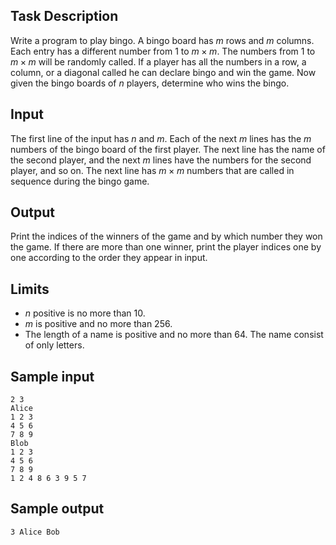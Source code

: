 ## Task Description ##

Write a program to play bingo. A bingo board has $m$ rows and $m$ columns. Each entry has a different number from $1$ to $m \times m$. The numbers from $1$ to $m \times m$ will be randomly called. If a player has all the numbers in a row, a column, or a diagonal called he can declare bingo and win the game. Now given the bingo boards of $n$ players, determine who wins the bingo.

## Input ##

The first line of the input has $n$ and $m$. Each of the next $m$ lines has the $m$ numbers of the bingo board of the first player. The next line has the name of the second player, and the next $m$ lines have the numbers for the second player, and so on. The next line has $m \times m$ numbers that are called in sequence during the bingo game.

## Output ##

Print the indices of the winners of the game and by which number they won the game. If there are more than one winner, print the player indices one by one according to the order they appear in input.

## Limits ##

* $n$ positive is no more than $10$.
* $m$ is positive and no more than $256$.
* The length of a name is positive and no more than 64. The name consist of only letters.

## Sample input ##
```
2 3
Alice
1 2 3
4 5 6
7 8 9
Blob
1 2 3
4 5 6
7 8 9
1 2 4 8 6 3 9 5 7
```

## Sample output ##
```
3 Alice Bob
```
